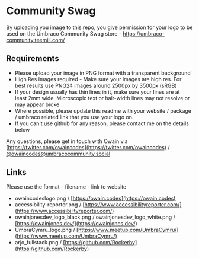 # Community Swag
By uploading you image to this repo, you give permission for your logo to be used on the Umbraco Community Swag store - https://umbraco-community.teemill.com/

## Requirements
- Please upload your image in PNG format with a transparent background
- High Res Images required - Make sure your images are high res. For best results use PNG24 images around 2500px by 3500px (sRGB)
- If your design usually has thin lines in it, make sure your lines are at least 2mm wide. Microscopic text or hair-width lines may not resolve or may appear broke
- Where possible, please update this readme with your website / package / umbraco related link that you use your logo on.
- If you can't use github for any reason, please contact me on the details below

Any questions, please get in touch with Owain via [https://twitter.com/owaincodes](https://twitter.com/owaincodes) / [@owaincodes@umbracocommunity.social](https://umbracocommunity.social/deck/@owaincodes)

## Links
Please use the format - filename - link to website
- owaincodeslogo.png / [https://owain.codes](https://owain.codes)
- accessibility-reporter.png / [https://www.accessibilityreporter.com/](https://www.accessibilityreporter.com/)
- owainjonesdev_logo_black.png / owainjonesdev_logo_white.png / [https://owainjones.dev/](https://owainjones.dev/)
- UmbraCymru_logo.png / [https://www.meetup.com/UmbraCymru/](https://www.meetup.com/UmbraCymru/)
- arjo_fullstack.png / [https://github.com/Rockerby](https://github.com/Rockerby)